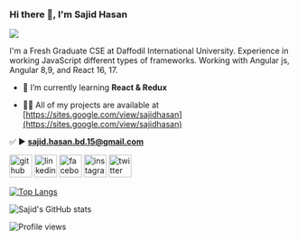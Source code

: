 ### Hi there 👋, I'm Sajid Hasan
![](https://pbs.twimg.com/profile_banners/1330717898512363521/1606106505/600x200)
<p>

I'm a Fresh Graduate CSE at Daffodil International University.
Experience in working JavaScript different types of frameworks.
Working with Angular js, Angular 8,9, and React 16, 17.

- 🌱 I’m currently learning **React & Redux**

- 👨‍💻 All of my projects are available at [https://sites.google.com/view/sajidhasan](https://sites.google.com/view/sajidhasan)

✅ ►  **sajid.hasan.bd.15@gmail.com**

[<img src='https://cdn.jsdelivr.net/npm/simple-icons@3.0.1/icons/github.svg' alt='github' height='40'>](https://github.com/sajidhasan15)  [<img src='https://cdn.jsdelivr.net/npm/simple-icons@3.0.1/icons/linkedin.svg' alt='linkedin' height='40'>](https://www.linkedin.com/in/sajid-hasan15/)  [<img src='https://cdn.jsdelivr.net/npm/simple-icons@3.0.1/icons/facebook.svg' alt='facebook' height='40'>](https://www.facebook.com/sajid.jsx)  [<img src='https://cdn.jsdelivr.net/npm/simple-icons@3.0.1/icons/instagram.svg' alt='instagram' height='40'>](https://www.instagram.com/sajid_hasan15/)  [<img src='https://cdn.jsdelivr.net/npm/simple-icons@3.0.1/icons/twitter.svg' alt='twitter' height='40'>](https://twitter.com/sajid_hasan15)  

[![Top Langs](https://github-readme-stats.vercel.app/api/top-langs/?username=sajidhasan15)](https://github.com/anuraghazra/github-readme-stats)

![Sajid's GitHub stats](https://github-readme-stats.vercel.app/api?username=sajidhasan15&show_icons=true&theme=highcontrast) 


![Profile views](https://gpvc.arturio.dev/sajidhasan15)  
